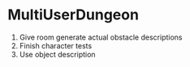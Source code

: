 # MultiUserDungeon

1. Give room generate actual obstacle descriptions
2. Finish character tests
3. Use object description